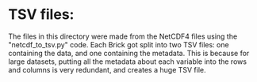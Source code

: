 # TSV files:

The files in this directory were made from the NetCDF4 files using the
"netcdf_to_tsv.py" code.  Each Brick got split into two TSV files: one
containing the data, and one containing the metadata.  This is because
for large datasets, putting all the metadata about each variable into
the rows and columns is very redundant, and creates a huge TSV file.
